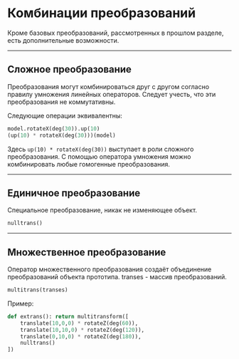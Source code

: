 # Комбинации преобразований

Кроме базовых преобразований, рассмотренных в прошлом разделе, есть дополнительные возможности.

---
## Сложное преобразование
Преобразования могут комбинироваться друг с другом согласно правилу умножения линейных операторов.
Следует учесть, что эти преобразования не коммутативны.

Следующие операции эквивалентны:
```python
model.rotateX(deg(30)).up(10)
(up(10) * rotateX(deg(30)))(model)
```

Здесь `up(10) * rotateX(deg(30))` выступает в роли сложного преобразования.
С помощью оператора умножения можно комбинировать любые гомогенные преобразования.

---
## Единичное преобразование
Специальное преобразование, никак не изменяющее объект.
```python
nulltrans()
```

---
## Множественное преобразование
Оператор множественного преобразования создаёт объединение преобразований объекта прототипа.
transes - массив преобразований.
```python
multitrans(transes)
```

Пример:
```python
def extrans(): return multitransform([ 
	translate(10,0,0) * rotateZ(deg(60)),
	translate(10,10,0) * rotateZ(deg(120)),
	translate(0,10,0) * rotateZ(deg(180)),
	nulltrans()
])
```